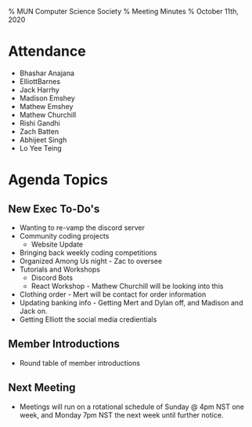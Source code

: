 % MUN Computer Science Society
% Meeting Minutes
% October 11th, 2020

# Attendance

* Bhashar Anajana
* ElliottBarnes
* Jack Harrhy
* Madison Emshey
* Mathew Emshey
* Mathew Churchill
* Rishi Gandhi
* Zach Batten
* Abhijeet Singh
* Lo Yee Teing

# Agenda Topics

## New Exec To-Do's

- Wanting to re-vamp the discord server
- Community coding projects
    - Website Update
- Bringing back weekly coding competitions
- Organized Among Us night - Zac to oversee
- Tutorials and Workshops
    - Discord Bots
    - React Workshop - Mathew Churchill will be looking into this
- Clothing order - Mert will be contact for order information
- Updating banking info - Getting Mert and Dylan off, and Madison and Jack on.
- Getting Elliott the social media credientials

## Member Introductions

- Round table of member introductions 

## Next Meeting
- Meetings will run on a rotational schedule of Sunday @ 4pm NST one week, and Monday 7pm NST the next week until further notice.
